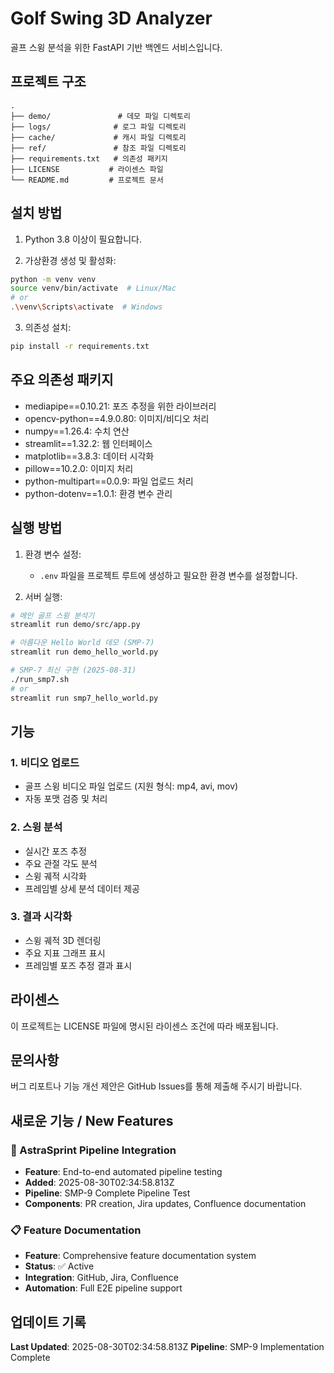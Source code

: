 # Golf Swing 3D Analyzer

골프 스윙 분석을 위한 FastAPI 기반 백엔드 서비스입니다.

## 프로젝트 구조

```
.
├── demo/               # 데모 파일 디렉토리
├── logs/              # 로그 파일 디렉토리
├── cache/             # 캐시 파일 디렉토리
├── ref/               # 참조 파일 디렉토리
├── requirements.txt   # 의존성 패키지
├── LICENSE           # 라이센스 파일
└── README.md         # 프로젝트 문서
```

## 설치 방법

1. Python 3.8 이상이 필요합니다.

2. 가상환경 생성 및 활성화:
```bash
python -m venv venv
source venv/bin/activate  # Linux/Mac
# or
.\venv\Scripts\activate  # Windows
```

3. 의존성 설치:
```bash
pip install -r requirements.txt
```

## 주요 의존성 패키지

- mediapipe==0.10.21: 포즈 추정을 위한 라이브러리
- opencv-python==4.9.0.80: 이미지/비디오 처리
- numpy==1.26.4: 수치 연산
- streamlit==1.32.2: 웹 인터페이스
- matplotlib==3.8.3: 데이터 시각화
- pillow==10.2.0: 이미지 처리
- python-multipart==0.0.9: 파일 업로드 처리
- python-dotenv==1.0.1: 환경 변수 관리

## 실행 방법

1. 환경 변수 설정:
   - `.env` 파일을 프로젝트 루트에 생성하고 필요한 환경 변수를 설정합니다.

2. 서버 실행:
```bash
# 메인 골프 스윙 분석기
streamlit run demo/src/app.py

# 아름다운 Hello World 데모 (SMP-7)
streamlit run demo_hello_world.py

# SMP-7 최신 구현 (2025-08-31)
./run_smp7.sh
# or
streamlit run smp7_hello_world.py
```

## 기능

### 1. 비디오 업로드
- 골프 스윙 비디오 파일 업로드 (지원 형식: mp4, avi, mov)
- 자동 포맷 검증 및 처리

### 2. 스윙 분석
- 실시간 포즈 추정
- 주요 관절 각도 분석
- 스윙 궤적 시각화
- 프레임별 상세 분석 데이터 제공

### 3. 결과 시각화
- 스윙 궤적 3D 렌더링
- 주요 지표 그래프 표시
- 프레임별 포즈 추정 결과 표시

## 라이센스

이 프로젝트는 LICENSE 파일에 명시된 라이센스 조건에 따라 배포됩니다.

## 문의사항

버그 리포트나 기능 개선 제안은 GitHub Issues를 통해 제출해 주시기 바랍니다.

## 새로운 기능 / New Features

### 🚀 AstraSprint Pipeline Integration
- **Feature**: End-to-end automated pipeline testing
- **Added**: 2025-08-30T02:34:58.813Z
- **Pipeline**: SMP-9 Complete Pipeline Test
- **Components**: PR creation, Jira updates, Confluence documentation

### 📋 Feature Documentation
- **Feature**: Comprehensive feature documentation system
- **Status**: ✅ Active
- **Integration**: GitHub, Jira, Confluence
- **Automation**: Full E2E pipeline support

## 업데이트 기록

**Last Updated**: 2025-08-30T02:34:58.813Z
**Pipeline**: SMP-9 Implementation Complete
